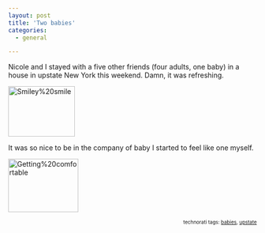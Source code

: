 ```yaml
---
layout: post
title: 'Two babies'
categories:
  - general

---
```


Nicole and I stayed with a five other friends (four adults, one baby) in a house in upstate New York this weekend.  Damn, it was refreshing.

<a title="Smiley%20smile" href="http://flickr.com/photos/94755749@N00/102374229"><img width="135" height="102" alt="Smiley%20smile" src="http://static.flickr.com/38/102374229_45d892162e_m.jpg" /></a>

It was so nice to be in the company of baby I started to feel like one myself.

<a title="Getting%20comfortable" href="http://flickr.com/photos/94755749@N00/102374424"><img width="142" height="108" alt="Getting%20comfortable" src="http://static.flickr.com/28/102374424_6a7840de67_m.jpg" /></a>

<!-- technorati tags begin -->
<p style="font-size:10px;text-align:right;">technorati tags: <a rel="tag" href="http://technorati.com/tag/babies">babies</a>, <a rel="tag" href="http://technorati.com/tag/upstate">upstate</a></p>
<!-- technorati tags end -->
